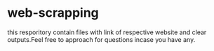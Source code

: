 # web-scrapping
this resporitory contain files with link of respective website and clear outputs.Feel free to approach for questions incase  you have any.
